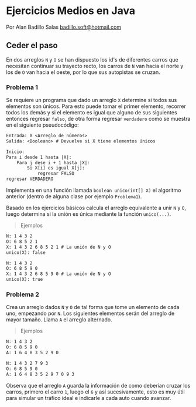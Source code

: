 # Ejercicios Medios en Java

Por Alan Badillo Salas badillo.soft@hotmail.com

## Ceder el paso

En dos arreglos `N` y `O` se han dispuesto los id's de diferentes carros que necesitan continuar su trayecto recto, los carros de `N` van hacia el norte y los de `O` van hacia el oeste, por lo que sus autopistas se cruzan. 

### Problema 1

Se requiere un programa que dado un arreglo `X` determine si todos sus elementos son únicos. Para esto puede tomar el primer elemento, recorrer todos los demás y si el elemento es igual que alguno de sus siguientes entonces regresar `falso`, de otra forma regresar `verdadero` como se muestra en el siguiente pseudocódigo:

~~~txt
Entrada: X <Arreglo de números>
Salida: <Booleano> # Devuelve si X tiene elementos únicos

Inicio:
Para i desde 1 hasta |X|:
	Para j dese i + 1 hasta |X|:
		Si X[i] es igual X[j]:
			regresar FALSO
regresar VERDADERO
~~~

Implementa en una función llamada `boolean unico(int[] X)` el algoritmo anterior (dentro de alguna clase por ejemplo `Problema1`).

Basado en los ejercicios básicos calcula el arreglo equivalente a unir `N` y `O`, luego determina si la unión es única mediante la función `unico(...)`.

> Ejemplos

~~~txt
N: 1 4 3 2
O: 6 8 5 2 1
X: 1 4 3 2 6 8 5 2 1 # La unión de N y O
unico(X): false
~~~

~~~txt
N: 1 4 3 2
O: 6 8 5 9 0
X: 1 4 3 2 6 8 5 9 0 # La unión de N y O
unico(X): true
~~~

### Problema 2

Crea un arreglo dados `N` y `O` de tal forma que tome un elemento de cada uno, empezando por `N`. Los siguientes elementos serán del arreglo de mayor tamaño. Llama `A` el arreglo alternado.

> Ejemplos

~~~txt
N: 1 4 3 2
O: 6 8 5 9 0
A: 1 6 4 8 3 5 2 9 0
~~~

~~~txt
N: 1 4 3 2 7 9 3
O: 6 8 5 9 0
A: 1 6 4 8 3 5 2 9 7 0 9 3
~~~

Observa que el arreglo `A` guarda la información de como deberían cruzar los carros, primero el carro `1`, luego el `6` y así sucesivamente, esto es muy útil para simular un tráfico ideal e indicarle a cada auto cuando avanzar.
